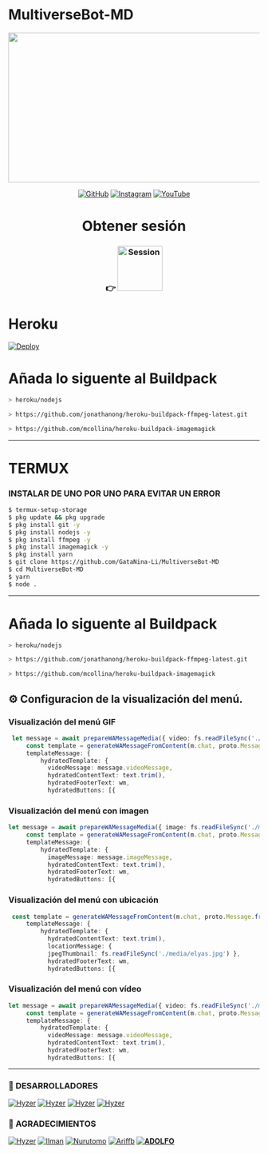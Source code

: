 # MultiverseBot-MD
<p align="center">
<img src="https://i.ibb.co/GMgbjCt/IMG-20220622-WA0001.jpg" width="700" height="300"/>
</p>

>
>
>
</div>
<p align="center">
  <a href="https://github.com/GataNina-Li"><img title="GitHub" src="https://img.shields.io/badge/GitHub-100000?style=for-the-badge&logo=github&logoColor=white" /></a>
  <a href="https://www.instagram.com/gata_dios"><img title="Instagram" src="https://img.shields.io/badge/Instagram-E4405F?style=for-the-badge&logo=instagram&logoColor=white" /></a>
  <a href="https://youtube.com/channel/UCpNU4eY7eiI0ve05CssjdbA"><img title="YouTube" src="https://img.shields.io/badge/YouTube-FF0000?style=for-the-badge&logo=youtube&logoColor=white" /></a>
  <h4 align="center">
  <a
</h4>
</p>

# Obtener sesión
### 👉 <a href="https://replit.com/@GataNina-Li/Session-Md?lita=1&outputonly=1#.replit"><img title="Session" src="https://blog.replit.com/images/logo.png" width="90" /></a> 

# Heroku
[![Deploy](https://www.herokucdn.com/deploy/button.svg)](https://heroku.com/deploy?template=https://github.com/GataNina-Li/MultiverseBot-MD)

# Añada lo siguente al Buildpack
```bash
> heroku/nodejs
```
```bash
> https://github.com/jonathanong/heroku-buildpack-ffmpeg-latest.git
```
```bash
> https://github.com/mcollina/heroku-buildpack-imagemagick
```
----
# TERMUX
### INSTALAR DE UNO POR UNO PARA EVITAR UN ERROR
```bash
$ termux-setup-storage
$ pkg update && pkg upgrade
$ pkg install git -y
$ pkg install nodejs -y
$ pkg install ffmpeg -y
$ pkg install imagemagick -y
$ pkg install yarn
$ git clone https://github.com/GataNina-Li/MultiverseBot-MD
$ cd MultiverseBot-MD
$ yarn
$ node .
```
----
# Añada lo siguente al Buildpack
```bash
> heroku/nodejs
```
```bash
> https://github.com/jonathanong/heroku-buildpack-ffmpeg-latest.git
```
```bash
> https://github.com/mcollina/heroku-buildpack-imagemagick
```
## ⚙ Configuracion de la visualización del menú.
### Visualización del menú GIF
```ts
 let message = await prepareWAMessageMedia({ video: fs.readFileSync('./media/menu.mp4'), gifPlayback: true }, { upload: conn.waUploadToServer })
     const template = generateWAMessageFromContent(m.chat, proto.Message.fromObject({
     templateMessage: {
         hydratedTemplate: {
           videoMessage: message.videoMessage,
           hydratedContentText: text.trim(),
           hydratedFooterText: wm,
           hydratedButtons: [{
```

### Visualización del menú con imagen
```ts
let message = await prepareWAMessageMedia({ image: fs.readFileSync('./media/elyas.jpg')}, { upload: conn.waUploadToServer })
     const template = generateWAMessageFromContent(m.chat, proto.Message.fromObject({
     templateMessage: {
         hydratedTemplate: {
           imageMessage: message.imageMessage,
           hydratedContentText: text.trim(),
           hydratedFooterText: wm,
           hydratedButtons: [{
```

### Visualización del menú con ubicación
```ts
 const template = generateWAMessageFromContent(m.chat, proto.Message.fromObject({
     templateMessage: {
         hydratedTemplate: {
           hydratedContentText: text.trim(),
           locationMessage: { 
           jpegThumbnail: fs.readFileSync('./media/elyas.jpg') },
           hydratedFooterText: wm,
           hydratedButtons: [{       
```

### Visualización del menú con vídeo
```ts
let message = await prepareWAMessageMedia({ video: fs.readFileSync('./media/menu.mp4')}, { upload: conn.waUploadToServer })
     const template = generateWAMessageFromContent(m.chat, proto.Message.fromObject({
     templateMessage: {
         hydratedTemplate: {
           videoMessage: message.videoMessage,
           hydratedContentText: text.trim(),
           hydratedFooterText: wm,
           hydratedButtons: [{           	
```
-----
### 🌟 DESARROLLADORES
[![Hyzer](https://github.com/GataNina-Li.png?size=100)](https://github.com/GataNina-Li)
[![Hyzer](https://github.com/Abiguelreyes75.png?size=100)](https://github.com/Abiguelreyes75)
[![Hyzer](https://github.com/Sofianayeli.png?size=100)](https://github.com/Sofianayeli)
[![Hyzer](https://github.com/ADOLFO-BOT5.png?size=100)](https://github.com/ADOLFO-BOT5)

### 🌟 AGRADECIMIENTOS
[![Hyzer](https://github.com/Hyzerr.png?size=100)](https://github.com/Hyzerr)
[![Ilman](https://github.com/ilmanhdyt.png?size=100)](https://github.com/ilmanhdyt)
[![Nurutomo](https://github.com/Nurutomo.png?size=100)](https://github.com/Nurutomo)
[![Ariffb](https://github.com/ariffb25.png?size=100)](https://github.com/ariffb25)
[![𝐀𝐃𝐎𝐋𝐅𝐎](https://github.com/Paquito1923.png?size=100)](https://github.com/Paquito1923)
